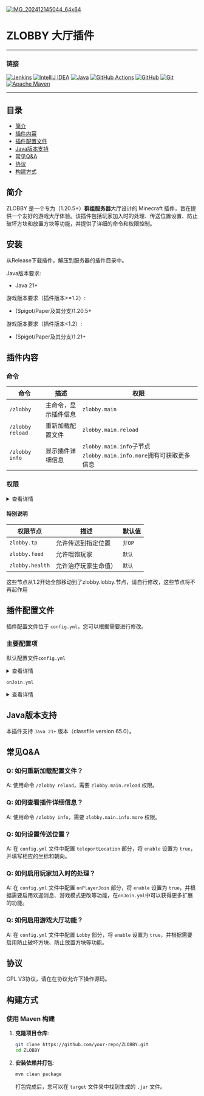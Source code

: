 [![IMG_202412145044_64x64](https://github.com/user-attachments/assets/296cdd50-dc6d-4b38-9267-f04d184e82a2)](https://zcraft.leaflow.cn)

# ZLOBBY 大厅插件


<hr />

### 链接

[![Jenkins](https://img.shields.io/badge/jenkins-%232C5263.svg?style=for-the-badge&logo=jenkins&logoColor=white)](https://jenkins.micro-wave.cc/job/ZLobby/) 
[![IntelliJ IDEA](https://img.shields.io/badge/IntelliJIDEA-000000.svg?style=for-the-badge&logo=intellij-idea&logoColor=white)](https://www.jetbrains.com.cn/idea/)
[![Java](https://img.shields.io/badge/java-%23ED8B00.svg?style=for-the-badge&logo=openjdk&logoColor=white)](https://www.oracle.com/cn/java/technologies/downloads/#java21)
[![GitHub Actions](https://img.shields.io/badge/github%20actions-%232671E5.svg?style=for-the-badge&logo=githubactions&logoColor=white)](https://github.com/JohnRichard4096/ZLobby/actions)
[![GitHub](https://img.shields.io/badge/github-%23121011.svg?style=for-the-badge&logo=github&logoColor=white)](https://github.com/JohnRichard4096/ZLobby)
[![Git](https://img.shields.io/badge/git-%23F05033.svg?style=for-the-badge&logo=git&logoColor=white)](https://git-scm.com)
[![Apache Maven](https://img.shields.io/badge/Apache%20Maven-C71A36?style=for-the-badge&logo=Apache%20Maven&logoColor=white)](https://maven.apache.org)

<hr />

## 目录
- [简介](#简介)
- [插件内容](#插件内容)
- [插件配置文件](#插件配置文件)
- [Java版本支持](#java版本支持)
- [常见Q&A](#常见qa)
- [协议](#协议)
- [构建方式](#构建方式)

## 简介
ZLOBBY 是一个专为（1.20.5+）**群组服务器**大厅设计的 Minecraft 插件，旨在提供一个友好的游戏大厅体验。该插件包括玩家加入时的处理、传送位置设置、防止破坏方块和放置方块等功能，并提供了详细的命令和权限控制。

## 安装
从Release下载插件，解压到服务器的插件目录中。

Java版本要求:
- Java 21+

游戏版本要求（插件版本>=1.2）:
- (Spigot/Paper及其分支)1.20.5+

游戏版本要求（插件版本<1.2）:
- (Spigot/Paper及其分支)1.21+


## 插件内容
### 命令
| 命令               | 描述         | 权限                                                    |
|------------------|------------|-------------------------------------------------------|
| `/zlobby`        | 主命令，显示插件信息 | `zlobby.main`                                         |
| `/zlobby reload` | 重新加载配置文件   | `zlobby.main.reload`                                  |
| `/zlobby info`   | 显示插件详细信息   | `zlobby.main.info`子节点`zlobby.main.info.more`拥有可获取更多信息 |

### 权限

<details><summary>查看详情</summary>

| 权限节点                        | 描述                     | 默认值    |
|-----------------------------|------------------------|--------|
| `zlobby.main`               | 允许使用部分命令（不是所有子命令）      | `默认`   |
| `zlobby.main.*`             | 允许使用所有主要命令             | `都不持有` |
| `zlobby.*`                  | 拥有所有权限                 | `都不持有` |
| `zlobby.main.reload`        | 允许重新加载 ZLobby          | `op`   |
| `zlobby.main.info`          | 允许获取 ZLobby 信息         | `默认`   |
| `zlobby.main.info.more`     | 允许获取更多 ZLobby 信息       | `op`   |
| `zlobby.lobby.*`            | 提供类似管理员的权限在 ZLobby 中   | `都不持有` |
| `zlobby.lobby.noChangeMode` | 模式不被更改                 | `都不持有` |
| `zlobby.lobby.break`        | 允许破坏方块                 | `op`   |
| `zlobby.lobby.place`        | 允许放置方块                 | `op`   |
| `zlobby.lobby.neverKick`    | 永远不会因为操作方块踢出服务器        | `都不持有` |
| `zlobby.lobby.tp`           | 允许传送到指定位置              | `默认`   |
| `zlobby.lobby.feed`         | 允许喂饱玩家                 | `默认`   |
| `zlobby.lobby.health`       | 允许治疗玩家生命值              | `默认`   |
| `zlobby.effect`             | 当玩家加入时是否产生配置文件设置好的视觉效果 | `默认`   |

</details>

#### **特别说明**
| 权限节点            | 描述         | 默认值   |
|-----------------|------------|-------|
| `zlobby.tp`     | 允许传送到指定位置  | `非OP` |
| `zlobby.feed`   | 允许喂饱玩家     | `默认`  |
| `zlobby.health` | 允许治疗玩家生命值） | `默认`  |

这些节点从1.2开始全部移动到了zlobby.lobby.节点，请自行修改，这些节点将不再起作用

## 插件配置文件
插件配置文件位于 `config.yml`，您可以根据需要进行修改。

### 主要配置项
默认配置文件`config.yml`

<details><summary>查看详情</summary>

```yaml
# 插件配置
#当玩家进入服务器时的传送位置/掉入虚空时传送到安全位置
teleportLocation:
   # 是否启用
   enable: false
   # 传送位置
   x: 0.0
   y: 0.0
   z: 0.0
   # 朝向
   yaw: 0.0
   pitch: 0.0
# 当玩家加入时的其他事项
onPlayerJoin:
   # 是否启用玩家加入时的处理
   enable: false
   # 在玩家加入游戏时改变的游戏模式
   changeGameMode:
      # 是否启用
      enable: false
      # 游戏模式，可写：survival, creative, adventure, spectator
      gameMode: "adventure"
   # 欢迎消息
   welcomeMessage:
      # 是否启用
      enable: false
      # 服务器名称
      serverName: "服务器"
      # 消息（支持使用&来表示颜色，变量{player}表示玩家，{server}表示服务器名称）
      message: "欢迎{player}来到{server}"
Lobby:
   # 是否启用
   enable: false
   # 玩家进入游戏时传送到哪个世界
   world: "world"
   # 是否防止玩家破坏方块
   avoidBlockBreak: true
   # 是否防止玩家放置方块
   avoidBlockPlace: true
   # 是否在玩家多次尝试操作方块时踢出
   toKick: true
   # 玩家尝试操作方块的次数
   tryTimes: 5
   # 是否取消玩家被伤害
   cancelHurt: true
   # 是否给玩家补充满饥饿值与血量
   feedPlayer: true
```

</details>

`onJoin.yml`

<details><summary>查看详情</summary>

```yaml
# 玩家加入功能的扩展，可使用&表示颜色；变量{player}表示玩家，{server}表示config.yml的服务器名称
onJoin:
  title:
    # 是否启用标题
    enable: false
    # 标题
    title: "Welcome {player}"
    # 副标题
    subtitle: "to {server}"
    # 显示时间
    time: 5
  playSound:
    # 是否启用音效
    enable: false
    # 要播放的音效列表，ID可以参考https://zh.minecraft.wiki/w/Sounds.json的Java版内容
    sound:
      - "entity.experience_orb.pickup"
  firework:
    # 是否启用烟花
    enable: false
    # 烟花列表
    fireworks:
      -
        # 类型 BALL, BALL_LARGE, STAR, BURST, CREEPER
        type: BALL_LARGE
        # 颜色 使用Bukkit的DyeColor
        color: RED
        power: 3
```

</details>

## Java版本支持
本插件支持 `Java 21+` 版本（classfile version 65.0）。

## 常见Q&A
### Q: 如何重新加载配置文件？
A: 使用命令 `/zlobby reload`，需要 `zlobby.main.reload` 权限。

### Q: 如何查看插件详细信息？
A: 使用命令 `/zlobby info`，需要 `zlobby.main.info.more` 权限。

### Q: 如何设置传送位置？
A: 在 `config.yml` 文件中配置 `teleportLocation` 部分，将 `enable` 设置为 `true`，并填写相应的坐标和朝向。

### Q: 如何启用玩家加入时的处理？
A: 在 `config.yml` 文件中配置 `onPlayerJoin` 部分，将 `enable` 设置为 `true`，并根据需要启用欢迎消息、游戏模式更改等功能，在`onJoin.yml`中可以获得更多扩展的功能。

### Q: 如何启用游戏大厅功能？
A: 在 `config.yml` 文件中配置 `Lobby` 部分，将 `enable` 设置为 `true`，并根据需要启用防止破坏方块、防止放置方块等功能。

## 协议
GPL V3协议，请在在协议允许下操作源码。

## 构建方式
### 使用 Maven 构建
1. **克隆项目仓库**:
    ```bash
    git clone https://github.com/your-repo/ZLOBBY.git 
    cd ZLOBBY
    ```
2. **安装依赖并打包**:
   ```bash
   mvn clean package
   ```
   打包完成后，您可以在 `target` 文件夹中找到生成的 `.jar` 文件。
  